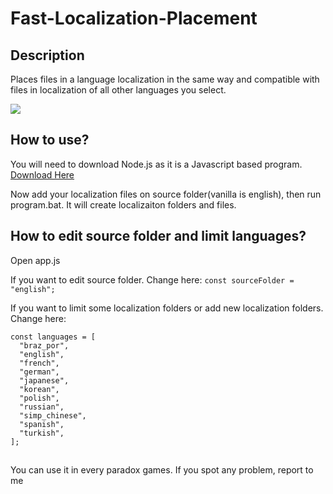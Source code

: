 # Fast-Localization-Placement

## Description

Places files in a language localization in the same way and compatible with files in localization of all other languages you select.

![](info.gif)

## How to use?

You will need to download Node.js as it is a Javascript based program. [Download Here](https://nodejs.org/en/download)

Now add your localization files on source folder(vanilla is english), then run program.bat. It will create localizaiton folders and files.

## How to edit source folder and limit languages?

Open app.js

If you want to edit source folder. Change here: `const sourceFolder = "english";`

If you want to limit some localization folders or add new localization folders. Change here:

```
const languages = [
  "braz_por",
  "english",
  "french",
  "german",
  "japanese",
  "korean",
  "polish",
  "russian",
  "simp_chinese",
  "spanish",
  "turkish",
];
```

##

You can use it in every paradox games. If you spot any problem, report to me
